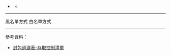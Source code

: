 * []()
    - []()

---
黑名單方式
白名單方式




---
參考資料：
- [封包過濾表-存取控制清單](http://www.tsnien.idv.tw/Manager_WebBook/chap9/9-5%20%E5%B0%81%E5%8C%85%E9%81%8E%E6%BF%BE%E8%A1%A8%20%E2%80%93%20ACL.html)